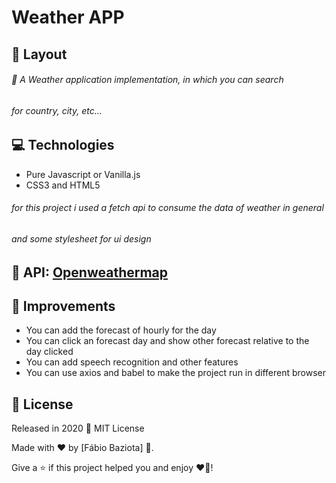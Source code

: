 # Weather APP 

## :flower_playing_cards: Layout

###### 🚀 A Weather application implementation, in which you can search 
###### for country, city, etc...
## :computer: Technologies
- Pure Javascript or Vanilla.js
- CSS3 and HTML5

###### for this project i used a fetch api to consume the data of weather in general 
###### and some stylesheet for ui design

## 📍 API: [Openweathermap](https://openweathermap.org/api)

## 📎 Improvements
- You can add the forecast of hourly for the day 
- You can click an forecast day and show other forecast relative to the day clicked
- You can add speech recognition and other features
- You can use axios and babel to make the project run in different browser
## :closed_book: License
Released in 2020 📕 MIT License

Made with ❤ by [Fábio Baziota] 🚀.

Give a ⭐️ if this project helped you and enjoy ❤🎈!